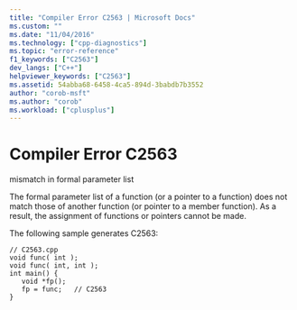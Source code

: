 ```yaml
---
title: "Compiler Error C2563 | Microsoft Docs"
ms.custom: ""
ms.date: "11/04/2016"
ms.technology: ["cpp-diagnostics"]
ms.topic: "error-reference"
f1_keywords: ["C2563"]
dev_langs: ["C++"]
helpviewer_keywords: ["C2563"]
ms.assetid: 54abba68-6458-4ca5-894d-3babdb7b3552
author: "corob-msft"
ms.author: "corob"
ms.workload: ["cplusplus"]
---
```

# Compiler Error C2563
mismatch in formal parameter list  
  
 The formal parameter list of a function (or a pointer to a function) does not match those of another function (or pointer to a member function). As a result, the assignment of functions or pointers cannot be made.  
  
 The following sample generates C2563:  
  
```  
// C2563.cpp  
void func( int );  
void func( int, int );  
int main() {  
   void *fp();  
   fp = func;   // C2563  
}  
```